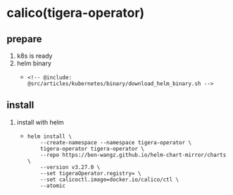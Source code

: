 # calico(tigera-operator)

## prepare

1. k8s is ready
2. helm binary
    * ```shell
      <!-- @include: @src/articles/kubernetes/binary/download_helm_binary.sh -->
      ```

## install

1. install with helm
    * ```shell
      helm install \
          --create-namespace --namespace tigera-operator \
          tigera-operator tigera-operator \
          --repo https://ben-wangz.github.io/helm-chart-mirror/charts \
          --version v3.27.0 \
          --set tigeraOperator.registry= \
          --set calicoctl.image=docker.io/calico/ctl \
          --atomic
      ```
